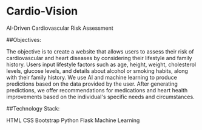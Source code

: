 # Cardio-Vision
AI-Driven Cardiovascular Risk Assessment

##Objectives:

The objective is to create a website that allows users to assess their risk of cardiovascular and heart diseases by considering their lifestyle and family history. Users input lifestyle factors such as age, height, weight, cholesterol levels, glucose levels, and details about alcohol or smoking habits, along with their family history. We use AI and machine learning to produce predictions based on the data provided by the user. After generating predictions, we offer recommendations for medications and heart health improvements based on the individual's specific needs and circumstances.

##Technology Stack:

HTML
CSS
Bootstrap
Python
Flask
Machine Learning
